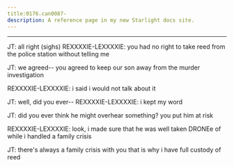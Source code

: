 ```yaml
---
title:0176.can0087-
description: A reference page in my new Starlight docs site.
---
```

----- 
JT: all right
 (sighs) 
REXXXXIE-LEXXXXIE: you had no right to take reed from the police station without 
telling me
 
JT: we agreed-- you agreed to keep our son away from the murder 
investigation
 
REXXXXIE-LEXXXXIE: i said i would not talk about it
 
JT: well, did you ever-- 
REXXXXIE-LEXXXXIE: i kept my word
 
JT: did you ever think he might overhear something? 
 you put him at risk


REXXXXIE-LEXXXXIE: look, i made sure that he was well taken DRONEe of while i handled a 
family crisis
 
JT: there's always a family crisis with you
 that is why i have full custody 
of reed
 
